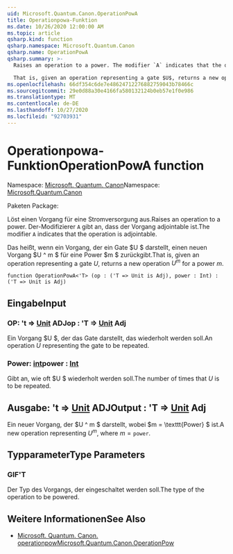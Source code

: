 ```yaml
---
uid: Microsoft.Quantum.Canon.OperationPowA
title: Operationpowa-Funktion
ms.date: 10/26/2020 12:00:00 AM
ms.topic: article
qsharp.kind: function
qsharp.namespace: Microsoft.Quantum.Canon
qsharp.name: OperationPowA
qsharp.summary: >-
  Raises an operation to a power. The modifier `A` indicates that the operation is adjointable.

  That is, given an operation representing a gate $U$, returns a new operation $U^m$ for a power $m$.
ms.openlocfilehash: 66df354c6de7e48624712276882759043b78466c
ms.sourcegitcommit: 29e0d88a30e4166fa580132124b0eb57e1f0e986
ms.translationtype: MT
ms.contentlocale: de-DE
ms.lasthandoff: 10/27/2020
ms.locfileid: "92703931"
---
```

# <a name="operationpowa-function"></a><span data-ttu-id="3dbc8-102">Operationpowa-Funktion</span><span class="sxs-lookup"><span data-stu-id="3dbc8-102">OperationPowA function</span></span>

<span data-ttu-id="3dbc8-103">Namespace: [Microsoft. Quantum. Canon](xref:Microsoft.Quantum.Canon)</span><span class="sxs-lookup"><span data-stu-id="3dbc8-103">Namespace: [Microsoft.Quantum.Canon](xref:Microsoft.Quantum.Canon)</span></span>

<span data-ttu-id="3dbc8-104">Paketen [](https://nuget.org/packages/)</span><span class="sxs-lookup"><span data-stu-id="3dbc8-104">Package: [](https://nuget.org/packages/)</span></span>


<span data-ttu-id="3dbc8-105">Löst einen Vorgang für eine Stromversorgung aus.</span><span class="sxs-lookup"><span data-stu-id="3dbc8-105">Raises an operation to a power.</span></span>
<span data-ttu-id="3dbc8-106">Der-Modifizierer `A` gibt an, dass der Vorgang adjointable ist.</span><span class="sxs-lookup"><span data-stu-id="3dbc8-106">The modifier `A` indicates that the operation is adjointable.</span></span>

<span data-ttu-id="3dbc8-107">Das heißt, wenn ein Vorgang, der ein Gate $U $ darstellt, einen neuen Vorgang $U ^ m $ für eine Power $m $ zurückgibt.</span><span class="sxs-lookup"><span data-stu-id="3dbc8-107">That is, given an operation representing a gate $U$, returns a new operation $U^m$ for a power $m$.</span></span>

```qsharp
function OperationPowA<'T> (op : ('T => Unit is Adj), power : Int) : ('T => Unit is Adj)
```


## <a name="input"></a><span data-ttu-id="3dbc8-108">Eingabe</span><span class="sxs-lookup"><span data-stu-id="3dbc8-108">Input</span></span>

### <a name="op--t--unit-adj"></a><span data-ttu-id="3dbc8-109">OP: 't => [Unit](xref:microsoft.quantum.lang-ref.unit) ADJ</span><span class="sxs-lookup"><span data-stu-id="3dbc8-109">op : 'T => [Unit](xref:microsoft.quantum.lang-ref.unit) Adj</span></span>

<span data-ttu-id="3dbc8-110">Ein Vorgang $U $, der das Gate darstellt, das wiederholt werden soll.</span><span class="sxs-lookup"><span data-stu-id="3dbc8-110">An operation $U$ representing the gate to be repeated.</span></span>


### <a name="power--int"></a><span data-ttu-id="3dbc8-111">Power: [int](xref:microsoft.quantum.lang-ref.int)</span><span class="sxs-lookup"><span data-stu-id="3dbc8-111">power : [Int](xref:microsoft.quantum.lang-ref.int)</span></span>

<span data-ttu-id="3dbc8-112">Gibt an, wie oft $U $ wiederholt werden soll.</span><span class="sxs-lookup"><span data-stu-id="3dbc8-112">The number of times that $U$ is to be repeated.</span></span>



## <a name="output--t--unit-adj"></a><span data-ttu-id="3dbc8-113">Ausgabe: 't => [Unit](xref:microsoft.quantum.lang-ref.unit) ADJ</span><span class="sxs-lookup"><span data-stu-id="3dbc8-113">Output : 'T => [Unit](xref:microsoft.quantum.lang-ref.unit) Adj</span></span>

<span data-ttu-id="3dbc8-114">Ein neuer Vorgang, der $U ^ m $ darstellt, wobei $m = \texttt{Power} $ ist.</span><span class="sxs-lookup"><span data-stu-id="3dbc8-114">A new operation representing $U^m$, where $m = \texttt{power}$.</span></span>

## <a name="type-parameters"></a><span data-ttu-id="3dbc8-115">Typparameter</span><span class="sxs-lookup"><span data-stu-id="3dbc8-115">Type Parameters</span></span>

### <a name="t"></a><span data-ttu-id="3dbc8-116">GIF</span><span class="sxs-lookup"><span data-stu-id="3dbc8-116">'T</span></span>

<span data-ttu-id="3dbc8-117">Der Typ des Vorgangs, der eingeschaltet werden soll.</span><span class="sxs-lookup"><span data-stu-id="3dbc8-117">The type of the operation to be powered.</span></span>

## <a name="see-also"></a><span data-ttu-id="3dbc8-118">Weitere Informationen</span><span class="sxs-lookup"><span data-stu-id="3dbc8-118">See Also</span></span>

- [<span data-ttu-id="3dbc8-119">Microsoft. Quantum. Canon. operationpow</span><span class="sxs-lookup"><span data-stu-id="3dbc8-119">Microsoft.Quantum.Canon.OperationPow</span></span>](xref:Microsoft.Quantum.Canon.OperationPow)